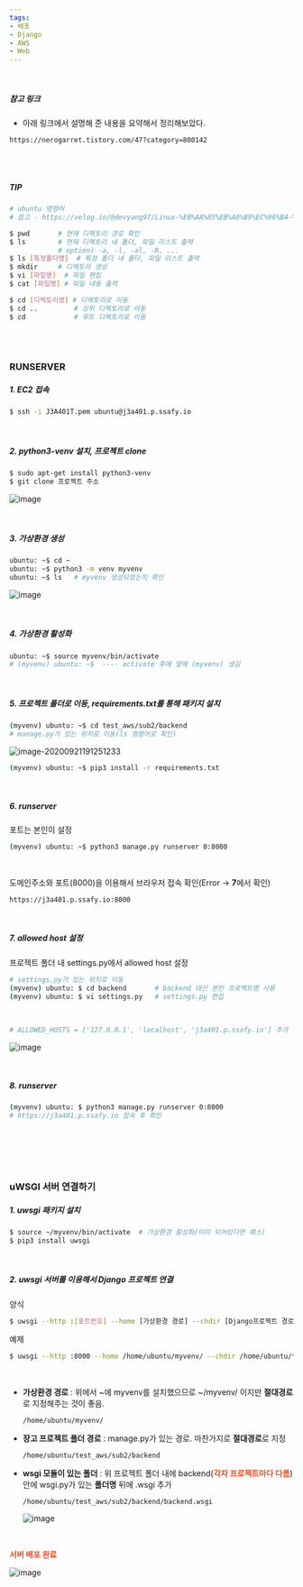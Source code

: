 ```yaml
---
tags:
- 배포
- Django
- AWS
- Web
---
```




<br/>

##### 참고 링크

- 아래 링크에서 설명해 준 내용을 요약해서 정리해보았다.

```url
https://nerogarret.tistory.com/47?category=800142
```

<br/>

<br/>

##### TIP

```bash
# ubuntu 명령어
# 참고 - https://velog.io/@devyang97/Linux-%EB%AA%85%EB%A0%B9%EC%96%B4-%EC%A0%95%EB%A6%AC-Ubuntu-%EC%82%AC%EC%9A%A9

$ pwd		# 현재 디렉토리 경로 확인
$ ls		# 현재 디렉토리 내 폴더, 파일 리스트 출력
			# option) -a, -l, -al, -R, ...
$ ls [특정폴더명]  # 특정 폴더 내 폴더, 파일 리스트 출력
$ mkdir		# 디렉토리 생성
$ vi [파일명]	# 파일 편집
$ cat [파일명] # 파일 내용 출력

$ cd [디렉토리명] # 디렉토리로 이동
$ cd .. 		# 상위 디렉토리로 이동
$ cd			# 루트 디렉토리로 이동
```



<br/><br/>

### RUNSERVER

##### 1. EC2 접속

```bash
$ ssh -i J3A401T.pem ubuntu@j3a401.p.ssafy.io
```

<br/>

##### 2. python3-venv 설치, 프로젝트 clone

```bash
$ sudo apt-get install python3-venv
$ git clone 프로젝트 주소
```

![image](https://user-images.githubusercontent.com/33229855/93755079-acc4ba80-fc3d-11ea-87f1-7fc060e165c6.png)

<br/>

##### 3. 가상환경 생성

```bash
ubuntu: ~$ cd ~
ubuntu: ~$ python3 -m venv myvenv
ubuntu: ~$ ls	# myvenv 생성되었는지 확인
```

![image](https://user-images.githubusercontent.com/33229855/93755312-05945300-fc3e-11ea-91e1-1158a58bd4e9.png)

<br/>

##### 4. 가상환경 활성화

```bash
ubuntu: ~$ source myvenv/bin/activate
# (myvenv) ubuntu: ~$  ---- activate 후에 앞에 (myvenv) 생김
```

<br/>

##### 5. 프로젝트 폴더로 이동, requirements.txt를 통해 패키지 설치

```bash
(myvenv) ubuntu: ~$ cd test_aws/sub2/backend
# manage.py가 있는 위치로 이동(ls 명령어로 확인)
```

![image-20200921191251233](C:\Users\multicampus\AppData\Roaming\Typora\typora-user-images\image-20200921191251233.png)

```bash
(myvenv) ubuntu: ~$ pip3 install -r requirements.txt
```

<br/>

##### 6. runserver

포트는 본인이 설정

```bash
(myvenv) ubuntu: ~$ python3 manage.py runserver 0:8000
```

<br/>

도메인주소와 포트(8000)을 이용해서 브라우저 접속 확인(Error -> **7**에서 확인)

```
https://j3a401.p.ssafy.io:8000
```

<br/>

##### 7. allowed host 설정

프로젝트 폴더 내 settings.py에서 allowed host 설정

```bash
# settings.py가 있는 위치로 이동
(myvenv) ubuntu: $ cd backend		# backend 대신 본인 프로젝트명 사용
(myvenv) ubuntu: $ vi settings.py	# settings.py 편집
```

<br/>

```bash
# ALLOWED_HOSTS = ['127.0.0.1', 'localhost', 'j3a401.p.ssafy.io'] 추가
```

![image](https://user-images.githubusercontent.com/33229855/93756273-c6670180-fc3f-11ea-9753-f7e316aee822.png)

<br/>

##### 8. runserver

```bash
(myvenv) ubuntu: $ python3 manage.py runserver 0:8000
# https://j3a401.p.ssafy.io 접속 후 확인
```

<br/><br/><br/><br/>



### uWSGI 서버 연결하기

##### 1. uwsgi 패키지 설치

```bash
$ source ~/myvenv/bin/activate  # 가상환경 활성화(이미 되어있다면 패스)
$ pip3 install uwsgi
```

<br/>

##### 2. uwsgi 서버를 이용해서 Django 프로젝트 연결

양식

```bash
$ uwsgi --http :[포트번호] --home [가상환경 경로] --chdir [Django프로젝트 경로] -w [wsgi 모듈이 있는 폴더].wsgi
```

예제

```bash
$ uwsgi --http :8000 --home /home/ubuntu/myvenv/ --chdir /home/ubuntu/test_aws/sub2/backend -w /home/ubuntu/test_aws/sub2/backend/backend.wsgi
```

<br/>

- **가상환경 경로** : 위에서 ~에 myvenv를 설치했으므로 ~/myvenv/ 이지만 **절대경로**로 지정해주는 것이 좋음.

  `/home/ubuntu/myvenv/`

- **장고 프로젝트 폴더 경로** : manage.py가 있는 경로. 마찬가지로 **절대경로**로 지정

  `/home/ubuntu/test_aws/sub2/backend`

- **wsgi 모듈이 있는 폴더** : 위 프로젝트 폴더 내에 backend(<b style="color:#E94A1D">각자 프로젝트마다 다름</b>) 안에 wsgi.py가 있는 **폴더명** 뒤에 .wsgi 추가

  `/home/ubuntu/test_aws/sub2/backend/backend.wsgi`

  ![image](https://user-images.githubusercontent.com/33229855/93757308-7b4dee00-fc41-11ea-9126-649c323926db.png)

<br/>

<b style="color:#E94A1D">서버 배포 완료</b>

![image](https://user-images.githubusercontent.com/33229855/93757764-44c4a300-fc42-11ea-9ead-5fed12b1c237.png)



<br/><br/>

<br/><br/><br/>



































